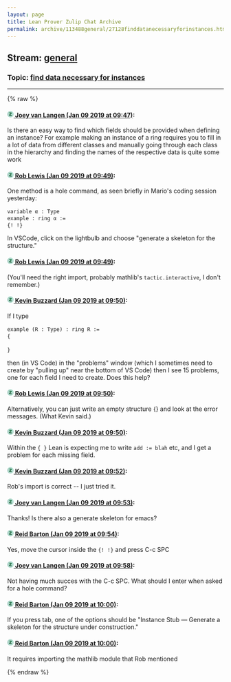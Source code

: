 ```yaml
---
layout: page
title: Lean Prover Zulip Chat Archive 
permalink: archive/113488general/27128finddatanecessaryforinstances.html
---
```


## Stream: [general](index.html)
### Topic: [find data necessary for instances](27128finddatanecessaryforinstances.html)

---


{% raw %}
#### [![Click to go to Zulip](../../assets/img/zulip2.png) Joey van Langen (Jan 09 2019 at 09:47)](https://leanprover.zulipchat.com/#narrow/stream/113488-general/topic/find%20data%20necessary%20for%20instances/near/154708830):
Is there an easy way to find which fields should be provided when defining an instance?
For example making an instance of a ring requires you to fill in a lot of data from different classes and manually going through each class in the hierarchy and finding the names of the respective data is quite some work

#### [![Click to go to Zulip](../../assets/img/zulip2.png) Rob Lewis (Jan 09 2019 at 09:49)](https://leanprover.zulipchat.com/#narrow/stream/113488-general/topic/find%20data%20necessary%20for%20instances/near/154708917):
One method is a hole command, as seen briefly in Mario's coding session yesterday:
```lean
variable α : Type
example : ring α :=
{! !}
```
In VSCode, click on the lightbulb and choose "generate a skeleton for the structure."

#### [![Click to go to Zulip](../../assets/img/zulip2.png) Rob Lewis (Jan 09 2019 at 09:49)](https://leanprover.zulipchat.com/#narrow/stream/113488-general/topic/find%20data%20necessary%20for%20instances/near/154708931):
(You'll need the right import, probably mathlib's `tactic.interactive`, I don't remember.)

#### [![Click to go to Zulip](../../assets/img/zulip2.png) Kevin Buzzard (Jan 09 2019 at 09:50)](https://leanprover.zulipchat.com/#narrow/stream/113488-general/topic/find%20data%20necessary%20for%20instances/near/154708988):
If I type

```lean
example (R : Type) : ring R :=
{
  
}
```

then (in VS Code) in the "problems" window (which I sometimes need to create by "pulling up" near the bottom of VS Code) then I see 15 problems, one for each field I need to create. Does this help?

#### [![Click to go to Zulip](../../assets/img/zulip2.png) Rob Lewis (Jan 09 2019 at 09:50)](https://leanprover.zulipchat.com/#narrow/stream/113488-general/topic/find%20data%20necessary%20for%20instances/near/154708993):
Alternatively, you can just write an empty structure {} and look at the error messages. (What Kevin said.)

#### [![Click to go to Zulip](../../assets/img/zulip2.png) Kevin Buzzard (Jan 09 2019 at 09:50)](https://leanprover.zulipchat.com/#narrow/stream/113488-general/topic/find%20data%20necessary%20for%20instances/near/154709008):
Within the `{ }` Lean is expecting me to write `add := blah` etc, and I get a problem for each missing field.

#### [![Click to go to Zulip](../../assets/img/zulip2.png) Kevin Buzzard (Jan 09 2019 at 09:52)](https://leanprover.zulipchat.com/#narrow/stream/113488-general/topic/find%20data%20necessary%20for%20instances/near/154709107):
Rob's import is correct -- I just tried it.

#### [![Click to go to Zulip](../../assets/img/zulip2.png) Joey van Langen (Jan 09 2019 at 09:53)](https://leanprover.zulipchat.com/#narrow/stream/113488-general/topic/find%20data%20necessary%20for%20instances/near/154709132):
Thanks! Is there also a generate skeleton for emacs?

#### [![Click to go to Zulip](../../assets/img/zulip2.png) Reid Barton (Jan 09 2019 at 09:54)](https://leanprover.zulipchat.com/#narrow/stream/113488-general/topic/find%20data%20necessary%20for%20instances/near/154709175):
Yes, move the cursor inside the `{! !}` and press C-c SPC

#### [![Click to go to Zulip](../../assets/img/zulip2.png) Joey van Langen (Jan 09 2019 at 09:58)](https://leanprover.zulipchat.com/#narrow/stream/113488-general/topic/find%20data%20necessary%20for%20instances/near/154709342):
Not having much succes with the C-c SPC. What should I enter when asked for a hole command?

#### [![Click to go to Zulip](../../assets/img/zulip2.png) Reid Barton (Jan 09 2019 at 10:00)](https://leanprover.zulipchat.com/#narrow/stream/113488-general/topic/find%20data%20necessary%20for%20instances/near/154709443):
If you press tab, one of the options should be "Instance Stub — Generate a skeleton for the structure under construction."

#### [![Click to go to Zulip](../../assets/img/zulip2.png) Reid Barton (Jan 09 2019 at 10:00)](https://leanprover.zulipchat.com/#narrow/stream/113488-general/topic/find%20data%20necessary%20for%20instances/near/154709450):
It requires importing the mathlib module that Rob mentioned


{% endraw %}

